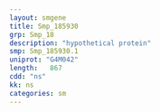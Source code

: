 ```yaml
---
layout: smgene
title: Smp_185930
grp: Smp_18
description: "hypothetical protein"
smp: Smp_185930.1
uniprot: "G4M042"
length:   867
cdd: "ns"
kk: ns
categories: sm
---
```

